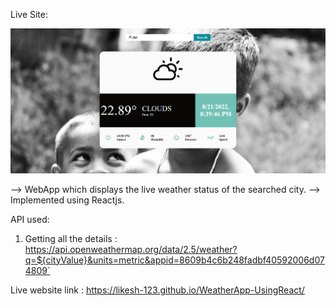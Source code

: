 Live Site:

![liveSite!](./liveSite.png)



--> WebApp which displays the live weather status of the searched city.
--> Implemented using Reactjs.


API used: 
1. Getting all the details : https://api.openweathermap.org/data/2.5/weather?q=${cityValue}&units=metric&appid=8609b4c6b248fadbf40592006d074809`


Live website link : https://likesh-123.github.io/WeatherApp-UsingReact/


